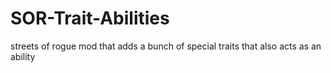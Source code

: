 # SOR-Trait-Abilities
streets of rogue mod that adds a bunch of special traits that also acts as an ability
